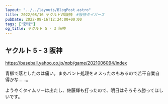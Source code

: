 ```yaml
---
layout: "../../layouts/BlogPost.astro"
title: 2022/08/16 ヤクルトVS阪神　#阪神タイガース
pubDate: 2022-08-16T12:24:00+00:00
tags: ["野球"]
og_title: ヤクルト 5 - 3 阪神
---
```


## ヤクルト 5 - 3 阪神

https://baseball.yahoo.co.jp/npb/game/2021006094/index

青柳で落としたのは痛い。まあバント処理をミスったのもあるので若干自業自得かな……。

ようやくタイムリーは出たし、佐藤輝も打ったので、明日はそろそろ勝ってほしいです。
